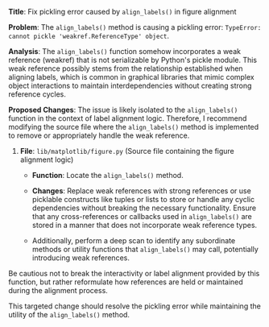 **Title**: Fix pickling error caused by `align_labels()` in figure alignment

**Problem**: The `align_labels()` method is causing a pickling error: `TypeError: cannot pickle 'weakref.ReferenceType' object`.

**Analysis**: The `align_labels()` function somehow incorporates a weak reference (weakref) that is not serializable by Python's pickle module. This weak reference possibly stems from the relationship established when aligning labels, which is common in graphical libraries that mimic complex object interactions to maintain interdependencies without creating strong reference cycles.

**Proposed Changes**: The issue is likely isolated to the `align_labels()` function in the context of label alignment logic. Therefore, I recommend modifying the source file where the `align_labels()` method is implemented to remove or appropriately handle the weak reference.

1. **File**: `lib/matplotlib/figure.py` (Source file containing the figure alignment logic)
   
   - **Function**: Locate the `align_labels()` method.
   
   - **Changes**: Replace weak references with strong references or use picklable constructs like tuples or lists to store or handle any cyclic dependencies without breaking the necessary functionality. Ensure that any cross-references or callbacks used in `align_labels()` are stored in a manner that does not incorporate weak reference types.
   
   - Additionally, perform a deep scan to identify any subordinate methods or utility functions that `align_labels()` may call, potentially introducing weak references.

Be cautious not to break the interactivity or label alignment provided by this function, but rather reformulate how references are held or maintained during the alignment process.

This targeted change should resolve the pickling error while maintaining the utility of the `align_labels()` method.